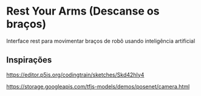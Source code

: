 # Rest Your Arms (Descanse os braços)

Interface rest para movimentar braços de robô usando inteligência artificial

## Inspirações

https://editor.p5js.org/codingtrain/sketches/Skd42hIy4

https://storage.googleapis.com/tfjs-models/demos/posenet/camera.html